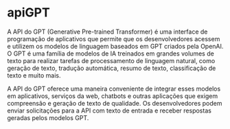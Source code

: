 # apiGPT
A API do GPT (Generative Pre-trained Transformer) é uma interface de programação de aplicativos que permite que os desenvolvedores acessem e utilizem os modelos de linguagem baseados em GPT criados pela OpenAI. O GPT é uma família de modelos de IA treinados em grandes volumes de texto para realizar tarefas de processamento de linguagem natural, como geração de texto, tradução automática, resumo de texto, classificação de texto e muito mais.

A API do GPT oferece uma maneira conveniente de integrar esses modelos em aplicativos, serviços da web, chatbots e outras aplicações que exigem compreensão e geração de texto de qualidade. Os desenvolvedores podem enviar solicitações para a API com texto de entrada e receber respostas geradas pelos modelos GPT.
